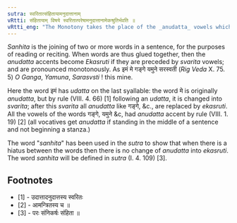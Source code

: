 ```yaml
---
sutra: स्वरितात्संहितायामनुदात्तानाम्
vRtti: संहितायाम् विषये स्वरितात्परेषामनुदात्तानामेकश्रुतिर्भवति ॥
vRtti_eng: "The Monotony takes the place of the _anudatta_ vowels which follow the _svarita_ vowels, in close proximity (_sanhita_)."
---
```

_Sanhita_ is the joining of two or more words in a sentence, for the purposes of reading or reciting. When words are thus glued together, then the _anudatta_ accents become _Ekasruti_ if they are preceded by _svarita_ vowels; and are pronounced monotonously. As इमं मे गङ्गे यमुने सरस्वती (_Rig_ _Veda_ X. 75. 5) _O_ _Ganga_, _Yamuna_, _Sarasvsti_ ! this mine.

Here the word इमं has _udatta_ on the last syallable: the word मे is originally _anudatta_, but by rule (VIII. 4. 66) \[1\] following an _udatta_, it is changed into _svarita_; after this _svarita_ all _anudatta_ like गङ्गे, &c., are replaced by _ekasruti_. All the vowels of the words गङ्गे, यमुने &c, had _anudatta_ accent by rule (VIII. 1. 19) \[2\] (all vocatives get _anudatta_ if standing in the middle of a sentence and not beginning a stanza.)

The word "_sanhita_" has been used in the _sutra_ to show that when there is a hiatus between the words then there is no change of _anudatta_ into _ekasruti_. The word _sanhita_ will be defined in _sutra_ (I. 4. 109) \[3\].
 
## Footnotes
- [1] - उदात्तादनुदात्तस्य स्वरितः
- [2] - आमन्त्रितस्य च ॥
- [3] - परः संनिकर्षः संहिता ॥
